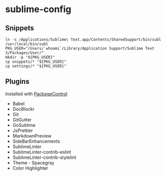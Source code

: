 # sublime-config

## Snippets

```
ln -s /Applications/Sublime\ Text.app/Contents/SharedSupport/bin/subl /usr/local/bin/subl
PKG_USER="/Users/`whoami`/Library/Application Support/Sublime Text 3/Packages/User/"
mkdir -p "${PKG_USER}"
cp snippets/* "${PKG_USER}"
cp settings/* "${PKG_USER}"
```

## Plugins

Installed with [PackageControl](https://packagecontrol.io/installation)

* Babel
* DocBlockr
* Git
* GitGutter
* GoSublime
* JsPrettier
* MarkdownPreview
* SideBarEnhancements
* SublimeLinter
* SublimeLinter-contrib-eslint
* SublimeLinter-contrib-stylelint
* Theme - Spacegray
* Color Highlighter
